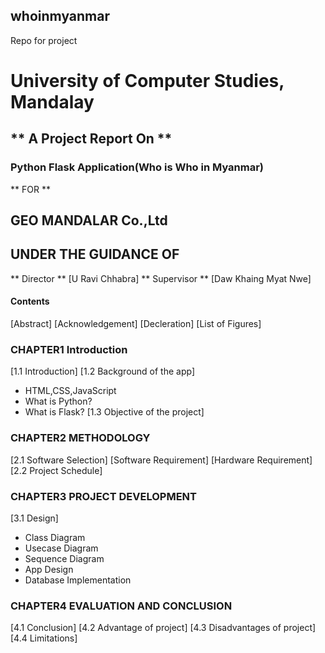 ## whoinmyanmar
Repo for project
# University of Computer Studies, Mandalay
## ** A Project Report On **
### Python Flask Application(Who is Who in Myanmar)
** FOR **
## GEO MANDALAR Co.,Ltd
## **UNDER THE GUIDANCE OF**
** Director **
[U Ravi Chhabra]
** Supervisor **
[Daw Khaing Myat Nwe]
#### Contents
[Abstract]
[Acknowledgement]
[Decleration]
[List of Figures]
### CHAPTER1 Introduction
[1.1 Introduction]
[1.2 Background of the app]
- HTML,CSS,JavaScript
- What is Python?
- What is Flask?
[1.3 Objective of the project]
### CHAPTER2 METHODOLOGY
[2.1 Software Selection]
[Software Requirement]
[Hardware Requirement]
[2.2 Project Schedule]
### CHAPTER3 PROJECT DEVELOPMENT
[3.1 Design]
- Class Diagram
- Usecase Diagram
- Sequence Diagram
- App Design
- Database Implementation
### CHAPTER4 EVALUATION AND CONCLUSION
[4.1 Conclusion]
[4.2 Advantage of project]
[4.3 Disadvantages of project]
[4.4 Limitations]


